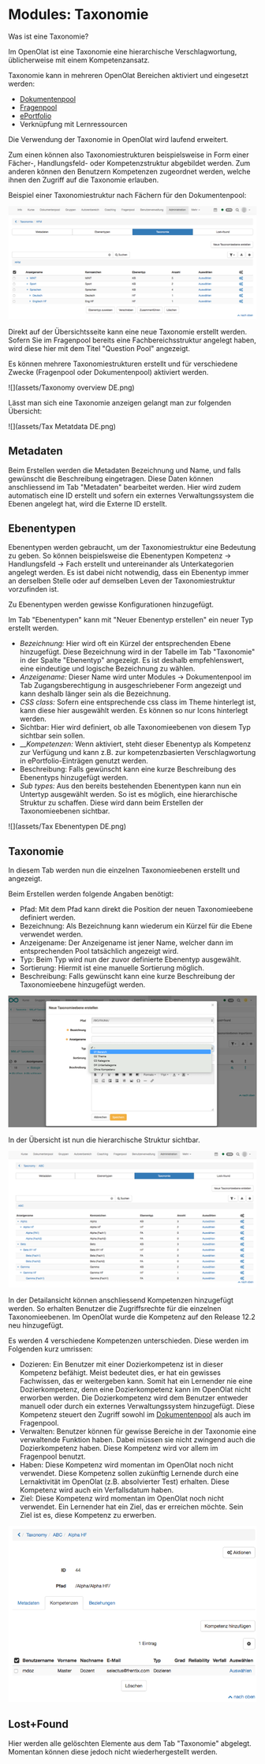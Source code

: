 # Modules: Taxonomie

Was ist eine Taxonomie?

Im OpenOlat ist eine Taxonomie eine hierarchische Verschlagwortung,
üblicherweise mit einem Kompetenzansatz.

Taxonomie kann in mehreren OpenOlat Bereichen aktiviert und eingesetzt werden:

  * [Dokumentenpool](Modules_Document_pool.de.md)
  * [Fragenpool](Fragenpool.html)
  * [ePortfolio](../../manual_user/portfolio/Competences_tags.de.md)
  * Verknüpfung mit Lernressourcen

Die Verwendung der Taxonomie in OpenOlat wird laufend erweitert.

Zum einen können also Taxonomiestrukturen beispielsweise in Form einer
Fächer-, Handlungsfeld- oder Kompetenzstruktur abgebildet werden. Zum anderen
können den Benutzern Kompetenzen zugeordnet werden, welche ihnen den Zugriff
auf die Taxonomie erlauben.

  

Beispiel einer Taxonomiestruktur nach Fächern für den Dokumentenpool:

![](assets/Taxonomie_Struktur_DE.png)

Direkt auf der Übersichtsseite kann eine neue Taxonomie erstellt werden.
Sofern Sie im Fragenpool bereits eine Fachbereichsstruktur angelegt haben,
wird diese hier mit dem Titel "Question Pool" angezeigt.

Es können mehrere Taxonomiestrukturen erstellt und für verschiedene Zwecke
(Fragenpool oder Dokumentenpool) aktiviert werden.

![](assets/Taxonomy overview DE.png)

Lässt man sich eine Taxonomie anzeigen gelangt man zur folgenden Übersicht:

![](assets/Tax Metatdata DE.png)

  

## Metadaten

Beim Erstellen werden die Metadaten Bezeichnung und Name, und falls gewünscht
die Beschreibung eingetragen. Diese Daten können anschliessend im Tab
"Metadaten" bearbeitet werden. Hier wird zudem automatisch eine ID erstellt
und sofern ein externes Verwaltungssystem die Ebenen angelegt hat, wird die
Externe ID erstellt.

  

## Ebenentypen

Ebenentypen werden gebraucht, um der Taxonomiestruktur eine Bedeutung zu
geben. So können beispielsweise die Ebenentypen Kompetenz → Handlungsfeld →
Fach erstellt und untereinander als Unterkategorien angelegt werden. Es ist
dabei nicht notwendig, dass ein Ebenentyp immer an derselben Stelle oder auf
demselben Leven der Taxonomiestruktur vorzufinden ist.

Zu Ebenentypen werden gewisse Konfigurationen hinzugefügt.

Im Tab "Ebenentypen" kann mit "Neuer Ebenentyp erstellen" ein neuer Typ
erstellt werden.

  *  _Bezeichnung:_ Hier wird oft ein Kürzel der entsprechenden Ebene hinzugefügt. Diese Bezeichnung wird in der Tabelle im Tab "Taxonomie" in der Spalte "Ebenentyp" angezeigt. Es ist deshalb empfehlenswert, eine eindeutige und logische Bezeichnung zu wählen.
  *  _Anzeigename:_ Dieser Name wird unter Modules → Dokumentenpool im Tab Zugangsberechtigung in ausgeschriebener Form angezeigt und kann deshalb länger sein als die Bezeichnung. 
  *  _CSS class:_ Sofern eine entsprechende css class im Theme hinterlegt ist, kann diese hier ausgewählt werden. Es können so nur Icons hinterlegt werden.
  * Sichtbar: Hier wird definiert, ob alle Taxonomieebenen von diesem Typ sichtbar sein sollen.
  *  ___Kompetenzen:_ Wenn aktiviert, steht dieser Ebenentyp als Kompetenz zur Verfügung und kann z.B. zur kompetenzbasierten Verschlagwortung in ePortfolio-Einträgen genutzt werden.
  * Beschreibung: Falls gewünscht kann eine kurze Beschreibung des Ebenentyps hinzugefügt werden.
  *  _Sub types:_ Aus den bereits bestehenden Ebenentypen kann nun ein Untertyp ausgewählt werden. So ist es möglich, eine hierarchische Struktur zu schaffen. Diese wird dann beim Erstellen der Taxonomieebenen sichtbar. 

  

![](assets/Tax Ebenentypen DE.png)

## Taxonomie

In diesem Tab werden nun die einzelnen Taxonomieebenen erstellt und angezeigt.

Beim Erstellen werden folgende Angaben benötigt:

  * Pfad: Mit dem Pfad kann direkt die Position der neuen Taxonomieebene definiert werden.
  * Bezeichnung: Als Bezeichnung kann wiederum ein Kürzel für die Ebene verwendet werden.
  * Anzeigename: Der Anzeigename ist jener Name, welcher dann im entsprechenden Pool tatsächlich angezeigt wird.
  * Typ: Beim Typ wird nun der zuvor definierte Ebenentyp ausgewählt.
  * Sortierung: Hiermit ist eine manuelle Sortierung möglich.
  * Beschreibung: Falls gewünscht kann eine kurze Beschreibung der Taxonomieebene hinzugefügt werden.

![](assets/Taxebenen.png)

In der Übersicht ist nun die hierarchische Struktur sichtbar.

![](assets/taxonomy_taxonomie_DE.png)

In der Detailansicht können anschliessend Kompetenzen hinzugefügt werden. So
erhalten Benutzer die Zugriffsrechte für die einzelnen Taxonomieebenen. Im
OpenOlat wurde die Kompetenz auf den Release 12.2 neu hinzugefügt.

Es werden 4 verschiedene Kompetenzen unterschieden. Diese werden im Folgenden
kurz umrissen:

  * Dozieren: Ein Benutzer mit einer Dozierkompetenz ist in dieser Kompetenz befähigt. Meist bedeutet dies, er hat ein gewisses Fachwissen, das er weitergeben kann. Somit hat ein Lernender nie eine Dozierkompetenz, denn eine Dozierkompetenz kann im OpenOlat nicht erworben werden. Die Dozierkompetenz wird dem Benutzer entweder manuell oder durch ein externes Verwaltungssystem hinzugefügt. Diese Kompetenz steuert den Zugriff sowohl im [Dokumentenpool](Modules_Document_pool.de.md) als auch im Fragenpool.
  * Verwalten: Benutzer können für gewisse Bereiche in der Taxonomie eine verwaltende Funktion haben. Dabei müssen sie nicht zwingend auch die Dozierkompetenz haben. Diese Kompetenz wird vor allem im Fragenpool benutzt.
  * Haben: Diese Kompetenz wird momentan im OpenOlat noch nicht verwendet. Diese Kompetenz sollen zukünftig Lernende durch eine Lernaktivität im OpenOlat (z.B. absolvierter Test) erhalten. Diese Kompetenz wird auch ein Verfallsdatum haben.
  * Ziel: Diese Kompetenz wird momentan im OpenOlat noch nicht verwendet. Ein Lernender hat ein Ziel, das er erreichen möchte. Sein Ziel ist es, diese Kompetenz zu erwerben.

![](assets/taxonomy_detail_DE.png)

## Lost+Found

Hier werden alle gelöschten Elemente aus dem Tab "Taxonomie" abgelegt.
Momentan können diese jedoch nicht wiederhergestellt werden.

  

  

